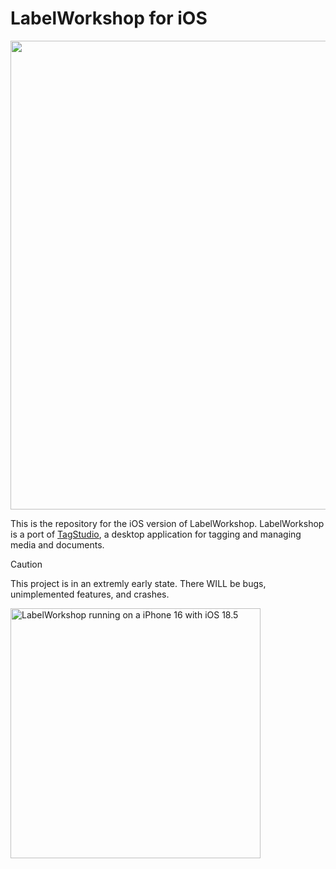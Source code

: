 # LabelWorkshop for iOS
<div align="center">
<img src="https://github.com/user-attachments/assets/ccbcb1d5-d20b-44db-bdd8-9074be0821a6" width="750"/>
</div>

This is the repository for the iOS version of LabelWorkshop. LabelWorkshop is a port of [TagStudio](https://github.com/TagStudioDev/TagStudio), a desktop application for tagging and managing media and documents.
  
> [!CAUTION]
> This project is in an extremly early state. There WILL be bugs, unimplemented features, and crashes.
  
<img alt="LabelWorkshop running on a iPhone 16 with iOS 18.5" src="https://github.com/user-attachments/assets/338b11f2-461c-4316-addb-81e0d7f6534f" width="400"/>  
